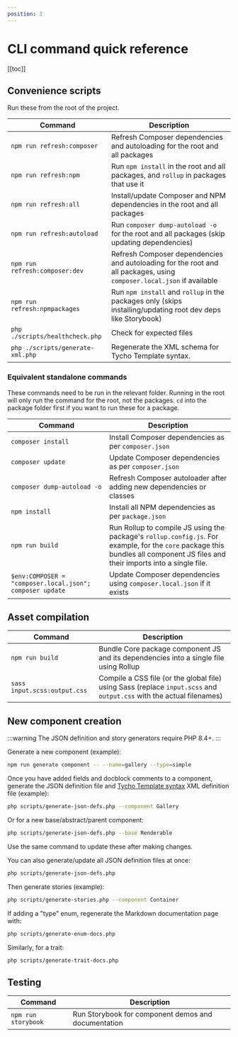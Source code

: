 ```yaml
---
position: 3
---
```


# CLI command quick reference

[[toc]]

## Convenience scripts

Run these from the root of the project.

| Command                          | Description                                                                                                                                                              |
|----------------------------------|--------------------------------------------------------------------------------------------------------------------------------------------------------------------------|
| `npm run refresh:composer`       | Refresh Composer dependencies and autoloading for the root and all packages  <Badge type="warning" text="Requires PowerShell"/>                                          |
| `npm run refresh:npm`            | Run `npm install` in the root and all packages, and `rollup` in packages that use it  <Badge type="warning" text="Requires PowerShell"/>                                 |
| `npm run refresh:all`            | Install/update Composer and NPM dependencies in the root and all packages <Badge type="warning" text="Requires PowerShell"/>                                             |
| `npm run refresh:autoload`       | Run `composer dump-autoload -o` for the root and all packages (skip updating dependencies)  <Badge type="warning" text="Requires PowerShell"/>                           |
| `npm run refresh:composer:dev`   | Refresh Composer dependencies and autoloading for the root and all packages, using `composer.local.json` if available <Badge type="warning" text="Requires PowerShell"/> |
| `npm run refresh:npmpackages`    | Run `npm install` and `rollup` in the packages only (skips installing/updating root dev deps like Storybook)  <Badge type="warning" text="Requires PowerShell"/>         |
| `php ./scripts/healthcheck.php`  | Check for expected files                                                                                                                                                 |
| `php ./scripts/generate-xml.php` | Regenerate the XML schema for Tycho Template syntax.                                                                                                                     |

### Equivalent standalone commands

These commands need to be run in the relevant folder. Running in the root will only run the command for the root, not the packages. `cd` into the package folder
first if you want to run these for a package.

| Command                                                  | Description                                                                                                                                                                    |
|----------------------------------------------------------|--------------------------------------------------------------------------------------------------------------------------------------------------------------------------------|
| `composer install`                                       | Install Composer dependencies as per `composer.json`                                                                                                                           |
| `composer update`                                        | Update Composer dependencies as per `composer.json`                                                                                                                            |
| `composer dump-autoload -o`                              | Refresh Composer autoloader after adding new dependencies or classes                                                                                                           |
| `npm install`                                            | Install all NPM dependencies as per `package.json`                                                                                                                             |
| `npm run build`                                          | Run Rollup to compile JS using the package's `rollup.config.js`. For example, for the `core` package this bundles all component JS files and their imports into a single file. |
| `$env:COMPOSER = "composer.local.json"; composer update` | Update Composer dependencies using `composer.local.json` if it exists                                                                                                          |

## Asset compilation

| Command                      | Description                                                                                                          |
|------------------------------|----------------------------------------------------------------------------------------------------------------------|
| `npm run build`              | Bundle Core package component JS and its dependencies into a single file using Rollup                                |
| `sass input.scss:output.css` | Compile a CSS file (or the global file) using Sass (replace `input.scss` and `output.css` with the actual filenames) |

## New component creation

:::warning
The JSON definition and story generators require PHP 8.4+.
:::

Generate a new component (example):

```bash
npm run generate component -- --name=gallery --type=simple
```

Once you have added fields and docblock comments to a component, generate the JSON definition file and [Tycho Template syntax](../usage/overview.md#tycho-template-syntax) XML definition file (example):

```bash
php scripts/generate-json-defs.php --component Gallery
```

Or for a new base/abstract/parent component:

```bash
php scripts/generate-json-defs.php --base Renderable
```

Use the same command to update these after making changes.

You can also generate/update all JSON definition files at once:

```bash
php scripts/generate-json-defs.php
```

Then generate stories (example):

```bash
php scripts/generate-stories.php --component Container
```

If adding a "type" enum, regenerate the Markdown documentation page with:

```bash
php scripts/generate-enum-docs.php
```

Similarly, for a trait:

```bash
php scripts/generate-trait-docs.php
```

## Testing

| Command             | Description                                         |
|---------------------|-----------------------------------------------------|
| `npm run storybook` | Run Storybook for component demos and documentation |
